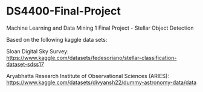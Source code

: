 # DS4400-Final-Project
Machine Learning and Data Mining 1 Final Project - Stellar Object Detection


Based on the following kaggle data sets:

Sloan Digital Sky Survey: https://www.kaggle.com/datasets/fedesoriano/stellar-classification-dataset-sdss17

Aryabhatta Research Institute of Observational Sciences (ARIES): https://www.kaggle.com/datasets/divyansh22/dummy-astronomy-data/data

